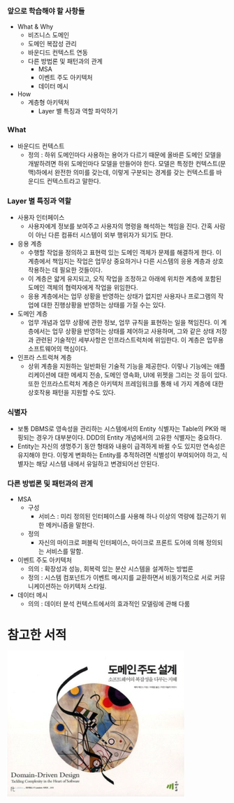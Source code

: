 ### 앞으로 학습해야 할 사항들

- What & Why
  - 비즈니스 도메인
  - 도메인 복잡성 관리
  - 바운디드 컨텍스트 연동
  - 다른 방법론 및 패턴과의 관계
    - MSA
    - 이벤트 주도 아키텍처
    - 데이터 메시
- How
  - 계층형 아키텍처
    - Layer 별 특징과 역할 파악하기

### What

- 바운디드 컨텍스트
  - 정의 : 하위 도메인마다 사용하는 용어가 다르기 때문에 올바른 도메인 모델을 개발하려면 하위 도메인마다 모델을 만들어야 한다. 모델은 특정한 컨텍스트(문맥)하에서 완전한 의미를 갖는데, 이렇게 구분되는 경계를 갖는 컨텍스트를 바운디드 컨텍스트라고 말한다.

### Layer 별 특징과 역할

- 사용자 인터페이스
  - 사용자에게 정보를 보여주고 사용자의 명령을 해석하는 책임을 진다. 간혹 사람이 아닌 다른 컴퓨터 시스템이 외부 행위자가 되기도 한다.
- 응용 계층
  - 수행할 작업을 정의하고 표현력 있는 도메인 객체가 문제를 해결하게 한다. 이 계층에서 책임지는 작업은 업무상 중요하거나 다른 시스템의 응용 계층과 상호 작용하는 데 필요한 것들이다.
  - 이 계층은 얇게 유지되고, 오직 작업을 조정하고 아래에 위치한 계층에 포함된 도메인 객체의 협력자에게 작업을 위임한다.
  - 응용 계층에서는 업무 상황을 반영하는 상태가 없지만 사용자나 프로그램의 작업에 대한 진행상황을 반영하는 상태를 가질 수는 있다.
- 도메인 계층
  - 업무 개념과 업무 상황에 관한 정보, 업무 규칙을 표현하는 일을 책임진다. 이 계층에서는 업무 상황을 반영하는 상태를 제어하고 사용하며, 그와 같은 상태 저장과 관련된 기술적인 세부사항은 인프라스트럭처에 위임한다. 이 계층은 업무용 소프트웨어의 핵심이다.
- 인프라 스트럭쳐 계층
  - 상위 계층을 지원하는 일반화된 기술적 기능을 제공한다. 이렇나 기능에는 애플리케이션에 대한 메세지 전송, 도메인 영속화, UI에 위젯을 그리는 것 등이 있다. 또한 인프라스트럭처 계층은 아키텍처 프레임워크를 통해 네 가지 계층에 대한 상호작용 패턴을 지원할 수도 있다.

### 식별자

- 보통 DBMS로 영속성을 관리하는 시스템에서의 Entity 식별자는 Table의 PK와 매핑되는 경우가 대부분이다. DDD의 Entity 개념에서의 고유한 식별자는 중요하다.
- Entity는 자신의 생명주기 동안 형태와 내용이 급격하게 바뀔 수도 있지만 연속성은 유지해야 한다. 이렇게 변화하는 Entity를 추적하려면 식별성이 부여되어야 하고, 식별자는 해당 시스템 내에서 유일하고 변경되어선 안된다.

### 다른 방법론 및 패턴과의 관계

- MSA
  - 구성
    - 서비스 : 미리 정의된 인터페이스를 사용해 하나 이상의 역량에 접근하기 위한 메커니즘을 말한다.
  - 정의
    - 자신의 마이크로 퍼블릭 인터페이스, 마이크로 프론트 도어에 의해 정의되는 서비스를 말함.
- 이벤트 주도 아키텍처
  - 의의 : 확장성과 성능, 회복력 있는 분산 시스템을 설계하는 방법론
  - 정의 : 시스템 컴포넌트가 이벤트 메시지를 교환하면서 비동기적으로 서로 커뮤니케이션하는 아키텍처 스타일.
- 데이터 메시
  - 의의 : 데이터 분석 컨텍스트에서의 효과적인 모델링에 관해 다룸

# 참고한 서적

![도메인 주도 설계](./DDD.png)

